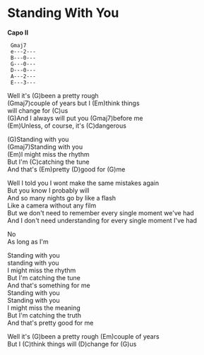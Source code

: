 # Standing With You

**Capo II**  
  

``` 
 Gmaj7
 e---2---
 B---0---
 G---0---
 D---0---
 A---2---
 E---3---
```

Well it's (G)been a pretty rough  
(Gmaj7)couple of years but I (Em)think things  
will change for (C)us  
(G)And I always will put you (Gmaj7)before me  
(Em)Unless, of course, it's (C)dangerous  
  
(G)Standing with you  
(Gmaj7)Standing with you  
(Em)I might miss the rhythm  
But I'm (C)catching the tune  
And that's (Em)pretty (D)good for (G)me  
  
Well I told you I wont make the same mistakes again  
But you know I probably will  
And so many nights go by like a flash  
Like a camera without any film  
But we don't need to remember every single moment we've had  
And I don't need understanding for every single moment I've had  
  
No  
As long as I'm  
  
Standing with you  
standing with you  
I might miss the rhythm  
But I'm catching the tune  
And that's something for me  
Standing with you  
Standing with you  
I might miss the meaning  
But I'm catching the truth  
And that's pretty good for me  
  
Well it's (G)been a pretty rough (Em)couple of years  
But I (C)think things will (D)change for (G)us
